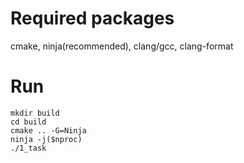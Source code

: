 # Required packages
cmake, ninja(recommended), clang/gcc, clang-format

# Run
```
mkdir build
cd build
cmake .. -G=Ninja
ninja -j($nproc)
./1_task
```
